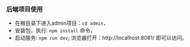 ### 后端项目使用
- 在根目录下进入admin项目：`cd admin`，
- 安装包，执行: `npm install` 命令，
- 启动服务: `npm run dev`; 浏览器打开：http://localhost:8081/ 即可以访问。
